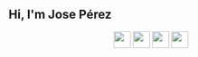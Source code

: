 <h2>
Hi, I'm Jose Pérez</h2>

<div align="center">



  
  <a href="mailto:joseperezdmgz@gmail.com"><img src="https://img.icons8.com/doodle/48/000000/gmail.png" width="30px"/></a> 
  <a href="https://in.linkedin.com/in/joseperezdmgz" target="_blank"><img src="https://img.icons8.com/doodle/48/000000/linkedin.png" width="30px"/></a>
  <a href="https://twitter.com/joseperezdmgz"><img src="https://img.icons8.com/doodle/48/000000/twitter.png" width="30px"/></a>
  <a href="https://joseperezdmgz.es" target="_blank"><img src="https://img.icons8.com/doodle/48/000000/chrome.png" width="30px"/></a>

</div>
